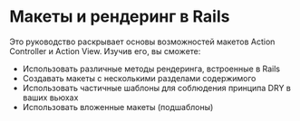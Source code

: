 # Макеты и рендеринг в Rails

Это руководство раскрывает основы возможностей макетов Action Controller и Action View. Изучив его, вы сможете:

* Использовать различные методы рендеринга, встроенные в Rails
* Создавать макеты с несколькими разделами содержимого
* Использовать частичные шаблоны для соблюдения принципа DRY в ваших вьюхах
* Использовать вложенные макеты (подшаблоны)
